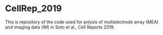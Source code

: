 # CellRep_2019

This is repository of the code used for anlysis of multielectrode array (MEA) and imaging data (IM) in Soto et al., Cell Reports 2019.
